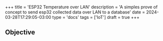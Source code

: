 +++
title = 'ESP32 Temperature over LAN'
description = 'A simples prove of concept to send esp32 collected data over LAN to a database'
date = 2024-03-28T17:29:05-03:00
type = 'docs'
tags = ['IoT']
draft = true
+++

## Objective

